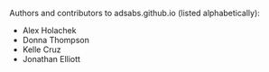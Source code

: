 Authors and contributors to adsabs.github.io (listed alphabetically):

- Alex Holachek
- Donna Thompson
- Kelle Cruz
- Jonathan Elliott
